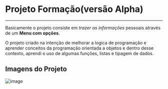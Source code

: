 # Projeto Formação(versão Alpha) #

 - - - -

Basicamente o projeto consiste em _trazer as informações_ pessoais através de um **Menu com opções**.

O projeto criado na intenção de melhorar a logica de programação e aprender conceitos da programação orientada a objetos e dentro desse contexto, aprendi o uso de algumas funções, listas e tipagem de dados.

## Imagens do Projeto ##
![image](https://github.com/FellipiBorges/FormacaoV01/assets/113385634/8605cac7-a842-4354-b799-83480d7fe4ed)
